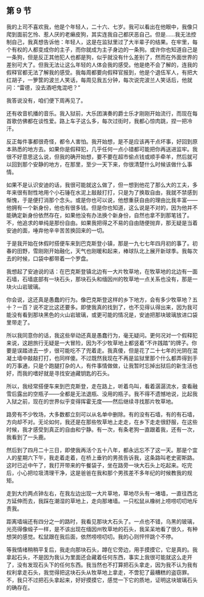 ## 第 9 节

  我的上司不喜欢我，他是个年轻人，二十六、七岁。我可以看出在他眼中，我像只爬到面前乞怜、惹人厌的老癞皮狗，其实连我自己都厌恶自己。但是……我无法控制自己，我真想告诉他：年轻人，这是在监狱里过了大半辈子的结果。在牢里，每个有权的人都变成你的主子，而你就成为主子身边的一条狗。或许你也知道自己是一条狗，但是反正其他犯人也都是狗，似乎就没有什么差别了，然而在外面世界的差别可大了。但我无法让这么年轻的人体会我的感受。他是绝不会了解的，连我的假释官都无法了解我的感受。我每周都要向假释官报到，他是个退伍军人，有把大红胡子，一箩筐的波兰人笑话，每周见我五分钟，每次说完波兰人笑话后，他就问：“雷德，没去酒吧鬼混吧？”

  我答说没有，咱们便下周再见了。

  还有收音机播的音乐。我入狱前，大乐团演奏的爵士乐才刚刚开始流行，而现在每首歌仿佛都在谈性爱。路上车子这么多，每次过街时，我都心惊肉跳，捏一把冷汗。

  反正每件事都很奇怪，都令人害怕。我开始想，是不是应该再干点坏事，好回到原本熟悉的地方去。如果你是假释犯，几乎任何一点小错都可能把你再送进监牢。我很不好意思这么说，但我的确开始想，要不要在超市偷点钱或顺手牵羊，然后就可以回到那个安静的地方，在那里，至少一天下来，你很清楚什么时候该做什么事情。

  如果不是认识安迪的话，我很可能就这么做了，但一想到他花了那么大的工夫，多年来很有耐性地用个小石锤在水泥上敲敲打打，只是为了换取自由，我就不禁感到惭愧，于是便打消那个念头。或是你也可以说，他想重获自由的理由比我丰富——他拥有一个新身份，他也有很多钱。但是你也知道，这么说是不对的，因为他并不能确定新身份依然存在，如果他没有办法换个新身份，自然也拿不到那笔钱了。不，他追求的单纯是那份自由。如果我把得之不易的自由随便抛弃，那无疑是当着安迪的面，唾弃他辛辛苦苦换回来的一切。

  于是我开始在休假时搭便车来到巴克斯登小镇，那是一九七七年四月初的事了。初春的田野，雪刚刚开始融化，天气也刚暖和起来，棒球队北上展开新球季。我每次去的时候，口袋中都带着一个罗盘。

  我想起了安迪说的话：在巴克斯登镇北边有一大片牧草地，在牧草地的北边有一面石墙，石墙底部有一块石头，那块石头和缅因州的牧草地一点关系也没有，那是一块火山岩玻璃。

  你会说，这还真是愚蠢的行为。像巴克斯登这样的乡下地方，会有多少牧草地？五十？一百？说不定比这还要多。即使我真的找到了，也不见得认得出来，因为我可能没有看到那块黑色的火山岩玻璃，或更可能的情况是，安迪把那块玻璃放进口袋里带走了。

  所以我同意你的话，我这些举动还真是愚蠢行为，毫无疑问。更何况对一个假释犯来说，这趟旅行无疑是一大冒险，因为不少牧草地上都竖着“不许践踏”的牌子。你要是误踏进去一步，很可能吃不了兜着走。我真傻，但是花了二十七年的光阴在混凝土墙中敲敲打打，也同样傻。不过既然我现在不再是监狱里那个什么都弄得到手的万事通，只是个跑腿打杂的人，有件事情做做，让我暂时忘掉出狱后的新生活也好，而我的嗜好就是寻找安迪藏钥匙的石头。

  所以，我经常搭便车来到巴克斯登，走在路上，听着鸟叫，看着潺潺流水，查看融雪后露出的空瓶子——全都是无法退瓶、没用的瓶子。我不得不遗憾地说，比起我入狱之前，现在的世界似乎变得挥霍无度——然后继续寻找那片牧草地。

  路旁有不少牧场，大多数都立刻可以从名单中删除。有的没有石墙，有的有石墙，方向却不对。无论如何，我还是在那些牧草地上走走，在乡下走走很舒服，在这些时候，我才感受到真正的自由和宁静。有一次，有条老狗一直跟着我，还有一次，我看到了一头鹿。

  然后到了四月二十三日，即使我再活个五十八年，都永远忘不了这一天。那是个宜人的星期六下午，我走着走着，在桥上垂钓的男孩告诉我，这条路叫老史密斯路。这时已近中午了，我打开带来的午餐袋子，坐在路旁一块大石头上吃起来。吃完后，小心把垃圾清理干净，这是爸爸在我和那个男孩差不多年纪的时候教我的规矩。

  走到大约两点钟左右，在我左边出现一大片草地，草地尽头有一堵墙，一直往西北方延伸而去，我踩在潮湿的草地上，走向那堵墙。一只松鼠从橡树上唠唠叨叨地斥责我。

  距离墙端还有四分之一的路时，我看见那块大石头了。一点也不错，乌黑的玻璃，光亮得像缎子一样，是不该出现在缅因州牧草地的石头，我呆呆地看了很久，有种想哭的感觉。松鼠跟在我后面，依然唠唠叨叨。我的心则怦怦跳个不停。

  等我情绪稍稍平复后，我走向那块石头，蹲在它旁边，用手摸摸它，它是真的。我拿起石头，不是因为我认为里面还会藏着任何东西，事实上我很可能就这么走开了，没有发现石头下的任何东西。我当然也不打算把石头拿走，因为我不认为我有权利拿走石头，我觉得把这块石头从牧草地上拿走，不啻犯了最糟糕的盗窃罪。不，我只不过把石头拿起来，好好摸摸它，感觉一下它的质地，证明这块玻璃石头的确存在。